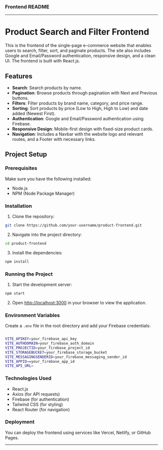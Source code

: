 ### **Frontend README**

---

# Product Search and Filter Frontend

This is the frontend of the single-page e-commerce website that enables users to search, filter, sort, and paginate products. The site also includes Google and Email/Password authentication, responsive design, and a clean UI. The frontend is built with React.js.

## Features

- **Search**: Search products by name.
- **Pagination**: Browse products through pagination with Next and Previous buttons.
- **Filters**: Filter products by brand name, category, and price range.
- **Sorting**: Sort products by price (Low to High, High to Low) and date added (Newest First).
- **Authentication**: Google and Email/Password authentication using Firebase.
- **Responsive Design**: Mobile-first design with fixed-size product cards.
- **Navigation**: Includes a Navbar with the website logo and relevant routes, and a Footer with necessary links.

## Project Setup

### Prerequisites

Make sure you have the following installed:

- Node.js
- NPM (Node Package Manager)

### Installation

1. Clone the repository:

```bash
git clone https://github.com/your-username/product-frontend.git
```

2. Navigate into the project directory:

```bash
cd product-frontend
```

3. Install the dependencies:

```bash
npm install
```

### Running the Project

1. Start the development server:

```bash
npm start
```

2. Open [http://localhost:3000](http://localhost:3000) in your browser to view the application.

### Environment Variables

Create a `.env` file in the root directory and add your Firebase credentials:

```bash

VITE_APIKEY=your_firebase_api_key
VITE_AUTHDOMAIN=your_firebase_auth_domain
VITE_PROJECTID=your_firebase_project_id
VITE_STORAGEBUCKET=your_firebase_storage_bucket
VITE_MESSAGINGSENDERID=your_firebase_messaging_sender_id
VITE_APPID==your_firebase_app_id
VITE_API_URL=

```

### Technologies Used

- React.js
- Axios (for API requests)
- Firebase (for authentication)
- Tailwind CSS (for styling)
- React Router (for navigation)

### Deployment

You can deploy the frontend using services like Vercel, Netlify, or GitHub Pages.

---
